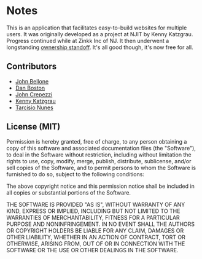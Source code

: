 # Notes

This is an application that facilitates easy-to-build websites for multiple users. It was originally developed as a project at NJIT by Kenny Katzgrau. Progress continued while at Zinkk Inc of NJ. It then underwent a longstanding [ownership standoff](http://www.connectsj.com/daniel/WebID.JPG). It's all good though, it's now free for all.

## Contributors

* [John Bellone](http://thoughtlessbanter.com/)
* [Dan Boston](http://programmerdan.com)
* [John Crepezzi](http://seejohncode.com)
* [Kenny Katzgrau](http://codefury.net)
* [Tarcisio Nunes](http://tarcisionunes.com/)

## License (MIT)

Permission is hereby granted, free of charge, to any person obtaining a copy of this software and associated documentation files (the "Software"), to deal in the Software without restriction, including without limitation the rights to use, copy, modify, merge, publish, distribute, sublicense, and/or sell copies of the Software, and to permit persons to whom the Software is furnished to do so, subject to the following conditions:

The above copyright notice and this permission notice shall be included in all copies or substantial portions of the Software.

THE SOFTWARE IS PROVIDED "AS IS", WITHOUT WARRANTY OF ANY KIND, EXPRESS OR IMPLIED, INCLUDING BUT NOT LIMITED TO THE WARRANTIES OF MERCHANTABILITY, FITNESS FOR A PARTICULAR PURPOSE AND NONINFRINGEMENT. IN NO EVENT SHALL THE AUTHORS OR COPYRIGHT HOLDERS BE LIABLE FOR ANY CLAIM, DAMAGES OR OTHER LIABILITY, WHETHER IN AN ACTION OF CONTRACT, TORT OR OTHERWISE, ARISING FROM, OUT OF OR IN CONNECTION WITH THE SOFTWARE OR THE USE OR OTHER DEALINGS IN THE SOFTWARE. 
